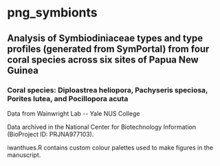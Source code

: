 # png_symbionts

## Analysis of Symbiodiniaceae types and type profiles (generated from SymPortal) from four coral species across six sites of Papua New Guinea

### Coral species: Diploastrea heliopora, Pachyseris speciosa, Porites lutea, and Pocillopora acuta

Data from Wainwright Lab -- Yale NUS College

Data archived in the National Center for Biotechnology Information (BioProject ID: PRJNA977103).

iwanthues.R contains custom colour palettes used to make figures in the manuscript. 
